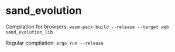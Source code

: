 # sand_evolution

Compilation for browsers: 
```wasm-pack build --release --target web sand_evolution_lib```

Regular compilation:
```argo run --release```
